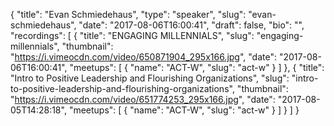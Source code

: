 {
  "title": "Evan Schmiedehaus",
  "type": "speaker",
  "slug": "evan-schmiedehaus",
  "date": "2017-08-06T16:00:41",
  "draft": false,
  "bio": "",
  "recordings": [
    {
      "title": "ENGAGING MILLENNIALS",
      "slug": "engaging-millennials",
      "thumbnail": "https://i.vimeocdn.com/video/650871904_295x166.jpg",
      "date": "2017-08-06T16:00:41",
      "meetups": [
        {
          "name": "ACT-W",
          "slug": "act-w"
        }
      ]
    },
    {
      "title": "Intro to Positive Leadership and Flourishing Organizations",
      "slug": "intro-to-positive-leadership-and-flourishing-organizations",
      "thumbnail": "https://i.vimeocdn.com/video/651774253_295x166.jpg",
      "date": "2017-08-05T14:28:18",
      "meetups": [
        {
          "name": "ACT-W",
          "slug": "act-w"
        }
      ]
    }
  ]
}